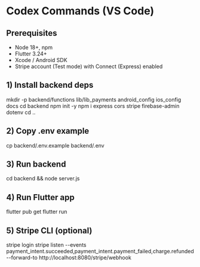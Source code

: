 # Codex Commands (VS Code)

## Prerequisites
- Node 18+, npm
- Flutter 3.24+
- Xcode / Android SDK
- Stripe account (Test mode) with Connect (Express) enabled

## 1) Install backend deps
mkdir -p backend/functions lib/lib_payments android_config ios_config docs
cd backend
npm init -y
npm i express cors stripe firebase-admin dotenv
cd ..

## 2) Copy .env example
cp backend/.env.example backend/.env

## 3) Run backend
cd backend && node server.js

## 4) Run Flutter app
flutter pub get
flutter run

## 5) Stripe CLI (optional)
stripe login
stripe listen --events payment_intent.succeeded,payment_intent.payment_failed,charge.refunded --forward-to http://localhost:8080/stripe/webhook
